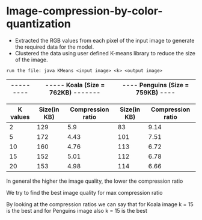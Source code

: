 # Image-compression-by-color-quantization

-	Extracted the RGB values from each pixel of the input image to generate the required data for the model.
-	Clustered the data using user defined K-means library to reduce the size of the image.
```
run the file: java KMeans <input image> <k> <output image>
```

|---------|        -----  Koala (Size = 762KB)  -------   |    ----  Penguins (Size = 759KB) ----    |
|---|---|---|

|   K values     |   Size(in KB)  | Compression ratio |  Size(in KB) | Compression ratio |
|----------------|----------------|-------------------|--------------|-------------------|
|        2       |       129      |        5.9        |       83     |        9.14       |
|        5       |       172      |        4.43       |       101    |        7.51       |
|        10      |       160      |        4.76       |       113    |        6.72       |
|        15      |       152      |        5.01       |       112    |        6.78       |
|        20      |       153      |        4.98       |       114    |        6.66       |



In general the higher the image quality, the lower the compression ratio

We try to find the best image quality for max compression ratio

By looking at the compression ratios we can say that for Koala image k = 15 is the best and for Penguins image also k = 15 is the best 
